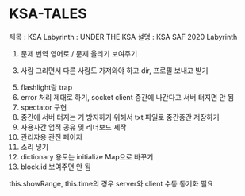 # KSA-TALES
제목 : KSA Labyrinth : UNDER THE KSA
설명 : KSA SAF 2020 Labyrinth

1. 문제 번역 영어로 / 문제 올리기 보여주기
<!-- 2. map 생성시 가장 바깥쪽은 wall로 두르는 것이 좋을 듯 (에러 방지) // 구현 자체는 안정적인 듯 에러 안 남 -->
3. 사람 그리면서 다른 사람도 가져와야 하고 dir, 프로필 보내고 받기
<!-- 4. 옆 방 안 보이게 수정 -->
5. flashlight랑 trap
6. error 처리 제대로 하기, socket client 중간에 나간다고 서버 터지면 안 됨
7. spectator 구현
8. 중간에 서버 터지는 거 방지하기 위해서 txt 파일로 중간중간 저장하기
9. 사용자간 업적 공유 및 리더보드 제작
10. 관리자용 관전 페이지
11. 소리 넣기
12. dictionary 용도는 initialize Map으로 바꾸기
13. block.id 보여주면 안 됨

this.showRange, this.time의 경우 server와 client 수동 동기화 필요
